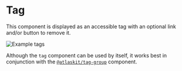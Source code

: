 # Tag

This component is displayed as an accessible tag with an optional link and/or
button to remove it.

![Example tags](https://i.imgur.com/UPtxaIM.png)

Although the `tag` component can be used by itself, it works best in
conjunction with the [`@atlaskit/tag-group`](https://www.npmjs.com/package/@atlaskit/tag-group)
component.
